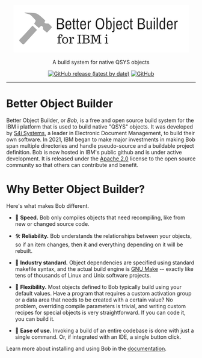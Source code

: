 <p align="center">
  <img alt="bob" src="./assets/wordmark-logo.png">
</p>


<p align="center">
  A build system for native QSYS objects
</p>

<p align="center">
  <a href="https://github.com/IBM/ibmi-bob/releases/latest"><img alt="GitHub release (latest by date)" src="https://img.shields.io/github/v/release/ibm/ibmi-bob"></a>
  <a href="https://www.apache.org/licenses/LICENSE-2.0"><img alt="GitHub" src="https://img.shields.io/github/license/ibm/ibmi-bob"></a>
</p>

---

# Better Object Builder
Better Object Builder, or _Bob_, is a free and open source build system for the IBM i platform that is used to build native "QSYS" objects. It was developed by [S4i Systems](http://www.s4isystems.com/), a leader in Electronic Document Management, to build their own software. In 2021, IBM began to make major investments in making Bob span multiple directories and handle pseudo-source and a buildable project definition. Bob is now hosted in IBM's public github and is under active development. It is released under the [Apache 2.0](https://github.com/IBM/ibmi-bob/pull/LICENSE) license to the open source community so that others can contribute and benefit.

# Why Better Object Builder?
Here's what makes Bob different.

* 🚀 **Speed.**  Bob only compiles objects that need recompiling, like from new or changed source code.

* 🛠 **Reliability.**  Bob understands the relationships between your objects, so if an item changes, then it and everything depending on it will be rebuilt.

* 💎 **Industry standard.**  Object dependencies are specified using standard makefile syntax, and the actual build engine is [GNU Make](https://www.gnu.org/software/make/) -- exactly like tens of thousands of Linux and Unix software projects.

* 🔧 **Flexibility.**  Most objects defined to Bob typically build using your default values.  Have a program that requires a custom activation group or a data area that needs to be created with a certain value?  No problem, overriding compile parameters is trivial, and writing custom recipes for special objects is very straightforward.  If you can code it, you can build it.

* 🌟 **Ease of use.**  Invoking a build of an entire codebase is done with just a single command.  Or, if integrated with an IDE, a single button click.

Learn more about installing and using Bob in the [documentation]().

